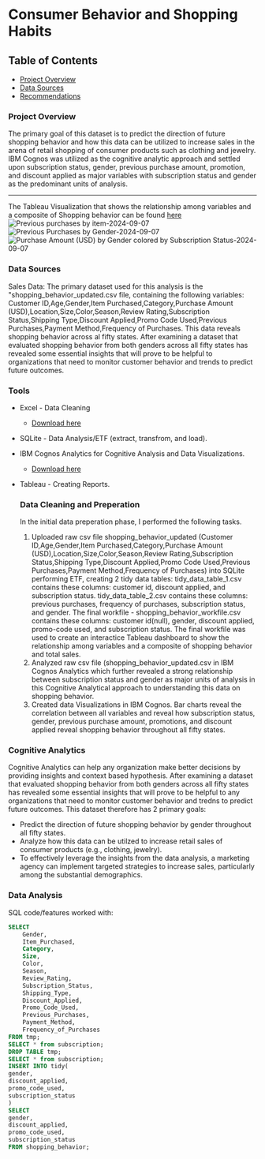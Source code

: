 # Consumer Behavior and Shopping Habits

## Table of Contents

- [Project Overview](#project-overview)
- [Data Sources](#data-sources)
- [Recommendations](#recommendations)

### Project Overview

The primary goal of this dataset is to predict the direction of future shopping behavior and how this data can be utilized to increase sales in the arena of retail shopping of consumer products such as clothing and jewelry. IBM Cognos was utilized as the cognitive analytic approach and settled upon subscription status, gender, previous purchase amount, promotion, and discount applied as major variables with subscription status and gender as the predominant units of analysis.

---

The Tableau Visualization that shows the relationship among variables and a composite of Shopping behavior can be found [here](https://public.tableau.com/views/customer_shopping_behavior/Sheet1?:language=en-US&:sid=&:redirect=auth&:display_count=n&:origin=viz_share_link)
![Previous purchases by item-2024-09-07](https://github.com/user-attachments/assets/b55fad5b-eb75-452f-833e-677fd13bca77)
![Previous Purchases by Gender-2024-09-07](https://github.com/user-attachments/assets/ca0d3292-412a-4dbb-a79b-ddfb5591a830)
![Purchase Amount (USD) by Gender colored by Subscription Status-2024-09-07](https://github.com/user-attachments/assets/acbeab80-dfbc-4bf9-9497-1a45e4e9f966)


### Data Sources

Sales Data: The primary dataset used for this analysis is the "shopping_behavior_updated.csv file, containing the following variables: Customer ID,Age,Gender,Item Purchased,Category,Purchase Amount (USD),Location,Size,Color,Season,Review Rating,Subscription Status,Shipping Type,Discount Applied,Promo Code Used,Previous Purchases,Payment Method,Frequency of Purchases. This data reveals shopping behavior across al fifty states. After examining a dataset that evaluated shopping behavior from both genders across all fifty states has revealed some essential insights that will prove to be helpful to organizations that need to monitor customer behavior and trends to predict future outcomes.

### Tools

- Excel - Data Cleaning
   - [Download here](https://microsoft.com)
- SQLite - Data Analysis/ETF (extract, transfrom, and load).
- IBM Cognos Analytics for Cognitive Analysis and Data Visualizations.
   - [Download here](https://www.ibm.com/products/cognos-analytics)
- Tableau - Creating Reports.

  ### Data Cleaning and Preperation

  In the initial data preperation phase, I performed the following tasks.
   1. Uploaded raw csv file shopping_behavior_updated (Customer ID,Age,Gender,Item Purchased,Category,Purchase Amount (USD),Location,Size,Color,Season,Review Rating,Subscription Status,Shipping Type,Discount Applied,Promo Code Used,Previous Purchases,Payment Method,Frequency of Purchases) into SQLite performing ETF, creating 2 tidy data tables: tidy_data_table_1.csv contains these columns: customer id, discount applied, and subscription status. tidy_data_table_2.csv contains these columns: previous purchases, frequency of purchases, subscription status, and gender. The final workfile - shopping_behavior_workfile.csv contains these columns: customer id(null), gender, discount applied, promo-code used, and subscription status. The final workfile was used to create an interactice Tableau dashboard to show the relationship among variables and a composite of shopping behavior and total sales.
   2. Analyzed raw csv file (shopping_behavior_updated.csv in IBM Cognos Analytics which further revealed a strong relationship between subscription status and gender as major units of analysis in this Cognitive Analytical approach to understanding this data on shopping behavior.
   3. Created data Visualizations in IBM Cognos. Bar charts reveal the correlation between all variables and reveal how subscription status, gender, previous purchase amount, promotions, and discount applied reveal shopping behavior throughout all fifty states.

### Cognitive Analytics

Cognitive Analytics can help any organization make better decisions by providing insights and context based hypothesis. After examining a dataset that evaluated shopping behavior from both genders across all fifty states has revealed some essential insights that will prove to be helpful to any organizations that need to monitor customer behavior and tredns to predict future outcomes. This dataset therefore has 2 primary goals:

- Predict the direction of future shopping behavior by gender throughout all fifty states.
- Analyze how this data can be utilzed to increase retail sales of consumer products (e.g., clothing, jewelry).
- To effectively leverage the insights from the data analysis, a marketing agency can implement targeted strategies to increase sales, particularly among the substantial demographics.

### Data Analysis

SQL code/features worked with:

```sql
SELECT
    Gender,
    Item_Purchased,
    Category,
    Size,
    Color,
    Season,
    Review_Rating,
    Subscription_Status,
    Shipping_Type,
    Discount_Applied,
    Promo_Code_Used,
    Previous_Purchases,
    Payment_Method,
    Frequency_of_Purchases
FROM tmp;
SELECT * from subscription;
DROP TABLE tmp;
SELECT * from subscription;
INSERT INTO tidy(
gender,
discount_applied,
promo_code_used,
subscription_status
)
SELECT
gender,
discount_applied,
promo_code_used,
subscription_status
FROM shopping_behavior;
```
